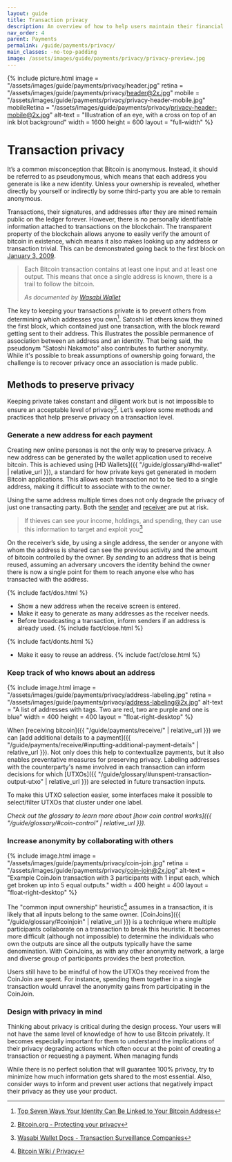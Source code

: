 ```yaml
---
layout: guide
title: Transaction privacy
description: An overview of how to help users maintain their financial privacy while using Bitcoin.
nav_order: 4
parent: Payments
permalink: /guide/payments/privacy/
main_classes: -no-top-padding
image: /assets/images/guide/payments/privacy/privacy-preview.jpg
---
```


{% include picture.html
    image = "/assets/images/guide/payments/privacy/header.jpg"
    retina = "/assets/images/guide/payments/privacy/header@2x.jpg"
    mobile = "/assets/images/guide/payments/privacy/privacy-header-mobile.jpg"
    mobileRetina = "/assets/images/guide/payments/privacy/privacy-header-mobile@2x.jpg"
    alt-text = "Illustration of an eye, with a cross on top of an ink blot background"
    width = 1600
    height = 600
    layout = "full-width"
%}


# Transaction privacy

<!--
This page should inform about what information is made public when sending or receiving, how the application can help minimize unnecessary privacy leaks, basic application functionality to help, and when we can, more advanced options.

- Single-use addresses (avoiding address reuse)
- Coin selection / labelling
- Coin join / Pay join

@TODO: address reuse / there should be something in here about also mindfully not giving the same unused address to different persons
@TODO: address reuse / write glossary term about Gap limit  
-->

It’s a common misconception that Bitcoin is anonymous. Instead, it should be referred to as pseudonymous, which means that each address you generate is like a new identity. Unless your ownership is revealed, whether directly by yourself or indirectly by some third-party you are able to remain anonymous.

Transactions, their signatures, and addresses after they are mined remain public on the ledger forever. However, there is no personally identifiable information attached to transactions on the blockchain. The transparent property of the blockchain allows anyone to easily verify the amount of bitcoin in existence, which means it also makes looking up any address or transaction trivial. This can be demonstrated going back to the first block on [January 3, 2009](https://blockstream.info/tx/4a5e1e4baab89f3a32518a88c31bc87f618f76673e2cc77ab2127b7afdeda33b).

> Each Bitcoin transaction contains at least one input and at least one output. This means that once a single address is known, there is a trail to follow the bitcoin.
> 
> <cite>As documented by <a href="https://docs.wasabiwallet.io/FAQ/FAQ-GeneralBitcoinPrivacy.html#how-is-bitcoin-bad-in-terms-of-privacy">Wasabi Wallet</a></cite>

The key to keeping your transactions private is to prevent others from determining which addresses you own[^3]. Satoshi let others know they mined the first block, which contained just one transaction, with the block reward getting sent to their address. This illustrates the possible permanence of association between an address and an identity. That being said, the pseudonym “Satoshi Nakamoto” also contributes to further anonymity. While it's possible to break assumptions of ownership going forward, the challenge is to recover privacy once an association is made public.

<!-- TODO: add graphic and heading that demonstrate points of compromise when transacting with bitcoin -->

## Methods to preserve privacy

Keeping private takes constant and diligent work but is not impossible to ensure an acceptable level of privacy[^1]. Let’s explore some methods and practices that help preserve privacy on a transaction level.

<!-- talk about the problem as you are talking about the solution -->

### Generate a new address for each payment

Creating new online personas is not the only way to preserve privacy. A new address can be generated by the wallet application used to receive bitcoin. This is achieved using [HD Wallets]({{ "/guide/glossary/#hd-wallet" | relative_url }}), a standard for how private keys get generated in modern Bitcoin applications. This allows each transaction not to be tied to a single address, making it difficult to associate with to the owner.

Using the same address multiple times does not only degrade the privacy of just one transacting party. Both the [sender](/guide/payments/receive) and [receiver](/guide/payments/receive) are put at risk.

> If thieves can see your income, holdings, and spending, they can use this information to target and exploit you[^2]

On the receiver’s side, by using a single address, the sender or anyone with whom the address is shared can see the previous activity and the amount of bitcoin controlled by the owner. By _sending_ to an address that is being reused, assuming an adversary uncovers the identity behind the owner there is now a single point for them to reach anyone else who has transacted with the address.

<!--
TODO: Link / mention gap limit
TODO: Graphic / consider how to get the ui generating multiple addresses. make it easy for the user to not fail 

> ###### Worked Example 1 - Savings Revealed
> * You save in bitcoin, using a single-address paper wallet.
> * All your bitcoin savings to this same address, let's say it contains $1 million worth.
> * You buy a small amount of bitcoins to add to your savings, depositing in the paper wallet.
> * The person who sold you the bitcoins follows their trail on the blockchain and finds your paper wallet containing $1 million.
> * He mentions it to someone in a cafe or bar.
> * Word gets around. A burglar raids your home. Kidnappers capture your children and know exactly how much to demand in ransom.

-->


{% include fact/dos.html %}
- Show a new address when the receive screen is entered.
- Make it easy to generate as many addresses as the receiver needs.
- Before broadcasting a transaction, inform senders if an address is already used.
{% include fact/close.html %}

{% include fact/donts.html %}
- Make it easy to reuse an address.
{% include fact/close.html %}

### Keep track of who knows about an address

<div class="center" markdown="1">

{% include image.html
   image = "/assets/images/guide/payments/privacy/address-labeling.jpg"
   retina = "/assets/images/guide/payments/privacy/address-labeling@2x.jpg"
   alt-text = "A list of addresses with tags. Two are red, two are purple and one is blue"
   width = 400
   height = 400
   layout = "float-right-desktop"
%}

When [receiving bitcoin]({{ "/guide/payments/receive/" | relative_url }}) we can [add additional details to a payment]({{ "/guide/payments/receive/#inputting-additional-payment-details" | relative_url }}). Not only does this help to contextualize payments, but it also enables preventative measures for preserving privacy. Labeling addresses with the counterparty's name involved in each transaction can inform decisions for which [UTXOs]({{ "/guide/glossary/#unspent-transaction-output-utxo" | relative_url }}) are selected in future transaction inputs.

To make this UTXO selection easier, some interfaces make it possible to select/filter UTXOs that cluster under one label.

_Check out the glossary to learn more about [how coin control works]({{ "/guide/glossary/#coin-control" | relative_url }})._

</div>

### Increase anonymity by collaborating with others

<div class="center" markdown="1">

{% include image.html
   image = "/assets/images/guide/payments/privacy/coin-join.jpg"
   retina = "/assets/images/guide/payments/privacy/coin-join@2x.jpg"
   alt-text = "Example CoinJoin transaction with 3 participants with 1 input each, which get broken up into 5 equal outputs."
   width = 400
   height = 400
   layout = "float-right-desktop"
%}

The "common input ownership" heuristic[^4] assumes in a transaction, it is likely that all inputs belong to the same owner. [CoinJoins]({{ "/guide/glossary/#coinjoin" | relative_url }}) is a technique where multiple participants collaborate on a transaction to break this heuristic. It becomes more difficult (although not impossible) to determine the individuals who own the outputs are since all the outputs typically have the same denomination. With CoinJoins, as with any other anonymity network, a large and diverse group of participants provides the best protection.

Users still have to be mindful of how the UTXOs they received from the CoinJoin are spent. For instance, spending them together in a single transaction would unravel the anonymity gains from participating in the CoinJoin.

</div>

### Design with privacy in mind

Thinking about privacy is critical during the design process. Your users will not have the same level of knowledge of how to use Bitcoin privately. It becomes especially important for them to understand the implications of their privacy degrading actions which often occur at the point of creating a transaction or requesting a payment. When managing funds 

While there is no perfect solution that will guarantee 100% privacy, try to minimize how much information gets shared to the most essential. Also, consider ways to inform and prevent user actions that negatively impact their privacy as they use your product.

<!--
There is no perfect solution to guarantee 100% privacy that lasts forever because things can be revealed over time. Since transactions are forever public, even if all precautions are taken at the time of payment to ensure the highest degree of anonymity, future behaviors of the wallet owner or transacting parties can still degrade previously attained privacy. A high amount of diligence is necessary whenever users are transacting with Bitcoin. The product should be able to guide, inform, and prevent them against privacy degrading actions.
-->

[^1]: [Bitcoin.org - Protecting your privacy](https://bitcoin.org/en/protect-your-privacy)
[^2]: [Wasabi Wallet Docs - Transaction Surveillance Companies](https://docs.wasabiwallet.io/why-wasabi/TransactionSurveillanceCompanies.html#attempt-to-invade-privacy)
[^3]: [Top Seven Ways Your Identity Can Be Linked to Your Bitcoin Address](https://99bitcoins.com/know-more-top-seven-ways-your-identity-can-be-linked-to-your-bitcoin-address/)
[^4]: [Bitcoin Wiki / Privacy](https://en.bitcoin.it/wiki/Privacy#Common-input-ownership_heuristic)
